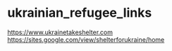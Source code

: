 # ukrainian_refugee_links
https://www.ukrainetakeshelter.com
https://sites.google.com/view/shelterforukraine/home
